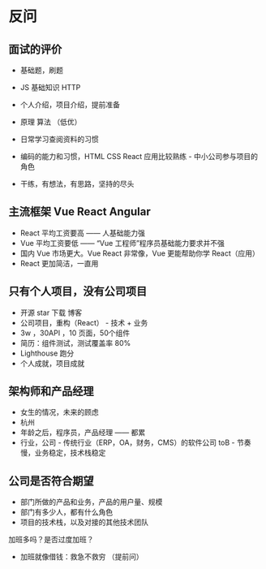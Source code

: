 # 反问

## 面试的评价

- 基础题，刷题
- JS 基础知识 HTTP
- 个人介绍，项目介绍，提前准备
- 原理 算法 （低优）
- 日常学习查阅资料的习惯

- 编码的能力和习惯，HTML CSS React 应用比较熟练 - 中小公司参与项目的角色
- 干练，有想法，有思路，坚持的尽头

## 主流框架 Vue React Angular

- React 平均工资要高 —— 人基础能力强
- Vue 平均工资要低 —— “Vue 工程师”程序员基础能力要求并不强
- 国内 Vue 市场更大。Vue React 非常像，Vue 更能帮助你学 React（应用）
- React 更加简洁，一直用

## 只有个人项目，没有公司项目

- 开源 star 下载 博客
- 公司项目，重构（React） - 技术 + 业务
- 3w ，30API ，10 页面，50个组件
- 简历：组件测试，测试覆盖率 80%
- Lighthouse 跑分
- 个人成就，项目成就

## 架构师和产品经理

- 女生的情况，未来的顾虑
- 杭州
- 年龄之后，程序员，产品经理 —— 都累
- 行业，公司 - 传统行业（ERP，OA，财务，CMS）的软件公司 toB - 节奏慢，业务稳定，技术栈稳定

## 公司是否符合期望

- 部门所做的产品和业务，产品的用户量、规模
- 部门有多少人，都有什么角色
- 项目的技术栈，以及对接的其他技术团队

加班多吗？是否过度加班？
- 加班就像借钱：救急不救穷 （提前问）
